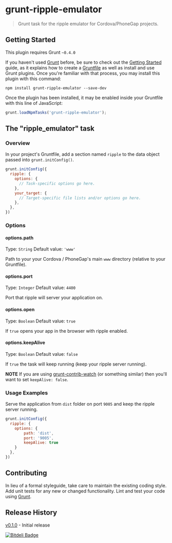 # grunt-ripple-emulator

> Grunt task for the ripple emulator for Cordova/PhoneGap projects.

## Getting Started
This plugin requires Grunt `~0.4.0`

If you haven't used [Grunt](http://gruntjs.com/) before, be sure to check out the [Getting Started](http://gruntjs.com/getting-started) guide, as it explains how to create a [Gruntfile](http://gruntjs.com/sample-gruntfile) as well as install and use Grunt plugins. Once you're familiar with that process, you may install this plugin with this command:

```shell
npm install grunt-ripple-emulator --save-dev
```

Once the plugin has been installed, it may be enabled inside your Gruntfile with this line of JavaScript:

```js
grunt.loadNpmTasks('grunt-ripple-emulator');
```

## The "ripple_emulator" task

### Overview
In your project's Gruntfile, add a section named `ripple` to the data object passed into `grunt.initConfig()`.

```js
grunt.initConfig({
  ripple: {
    options: {
      // Task-specific options go here.
    },
    your_target: {
      // Target-specific file lists and/or options go here.
    },
  },
})
```

### Options

#### options.path
Type: `String`
Default value: `'www'`

Path to your your Cordova / PhoneGap's main `www` directory (relative to your Gruntfile).

#### options.port
Type: `Integer`
Default value: `4400`

Port that ripple will server your application on.

#### options.open
Type: `Boolean`
Default value: `true`

If `true` opens your app in the browser with ripple enabled.

#### options.keepAlive
Type: `Boolean`
Default value: `false`

If `true` the task will keep running (keep your ripple server running).

**NOTE** If you are using [grunt-contrib-watch](https://github.com/gruntjs/grunt-contrib-watch) (or something similar) then you'll want to set `keepAlive: false`.

### Usage Examples

Serve the application from `dist` folder on port `9005` and keep the ripple server running.

```js
grunt.initConfig({
  ripple: {
    options: {
        path: 'dist',
        port: '9005',
        keepAlive: true
    }
  },
})
```

## Contributing
In lieu of a formal styleguide, take care to maintain the existing coding style. Add unit tests for any new or changed functionality. Lint and test your code using [Grunt](http://gruntjs.com/).

## Release History
[v0.1.0](https://github.com/jeff-french/grunt-ripple-emulator/releases/tag/v0.1.0) - Initial release


[![Bitdeli Badge](https://d2weczhvl823v0.cloudfront.net/jeff-french/grunt-ripple-emulator/trend.png)](https://bitdeli.com/free "Bitdeli Badge")

